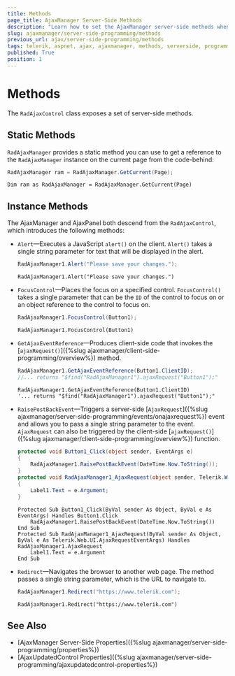 ```yaml
---
title: Methods
page_title: AjaxManager Server-Side Methods
description: "Learn how to set the AjaxManager server-side methods when working with Telerik UI for ASP.NET AJAX."
slug: ajaxmanager/server-side-programming/methods
previous_url: ajax/server-side-programming/methods
tags: telerik, aspnet, ajax, ajaxmanager, methods, serverside, programming
published: True
position: 1
---
```


# Methods

The `RadAjaxControl` class exposes a set of server-side methods. 

## Static Methods

`RadAjaxManager` provides a static method you can use to get a reference to the `RadAjaxManager` instance on the current page from the code-behind:

````C#
RadAjaxManager ram = RadAjaxManager.GetCurrent(Page);
````
````VB
Dim ram as RadAjaxManager = RadAjaxManager.GetCurrent(Page)
````

## Instance Methods


The AjaxManager and AjaxPanel both descend from the `RadAjaxControl`, which introduces the following methods:

* `Alert`&mdash;Executes a JavaScript `alert()` on the client. `Alert()` takes a single string parameter for text that will be displayed in the alert.

    ````C#	
    RadAjaxManager1.Alert("Please save your changes.");
    ````
    ````VB
    RadAjaxManager1.Alert("Please save your changes.")	
    ````


* `FocusControl`&mdash;Places the focus on a specified control. `FocusControl()` takes a single parameter that can be the `ID` of the control to focus on or an object reference to the control to focus on.

    ````C#
    RadAjaxManager1.FocusControl(Button1);	
    ````
    ````VB	
    RadAjaxManager1.FocusControl(Button1)	
    ````

* `GetAjaxEventReference`&mdash;Produces client-side code that invokes the [`ajaxRequest()`]({%slug ajaxmanager/client-side-programming/overview%}) method.

    ````C#
    RadAjaxManager1.GetAjaxEventReference(Button1.ClientID);
    //... returns "$find("RadAjaxManager1").ajaxRequest("Button1");"
    ````
    ````VB
    RadAjaxManager1.GetAjaxEventReference(Button1.ClientID)
    '... returns "$find("RadAjaxManager1").ajaxRequest("Button1");"
    ````

* `RaisePostBackEvent`&mdash;Triggers a server-side [`AjaxRequest`]({%slug ajaxmanager/server-side-programming/events/onajaxrequest%}) event and allows you to pass a single string parameter to the event. `AjaxRequest` can also be triggered by the client-side [`ajaxRequest()`]({%slug ajaxmanager/client-side-programming/overview%}) function.

    ````C#	
    protected void Button1_Click(object sender, EventArgs e)
    {
        RadAjaxManager1.RaisePostBackEvent(DateTime.Now.ToString());
    }
    protected void RadAjaxManager1_AjaxRequest(object sender, Telerik.Web.UI.AjaxRequestEventArgs e)
    {    
    	Label1.Text = e.Argument;
    }				
    ````
    ````VB	
    Protected Sub Button1_Click(ByVal sender As Object, ByVal e As EventArgs) Handles Button1.Click
        RadAjaxManager1.RaisePostBackEvent(DateTime.Now.ToString())
    End Sub
    Protected Sub RadAjaxManager1_AjaxRequest(ByVal sender As Object, ByVal e As Telerik.Web.UI.AjaxRequestEventArgs) Handles RadAjaxManager1.AjaxRequest
        Label1.Text = e.Argument
    End Sub
    ````

* `Redirect`&mdash;Navigates the browser to another web page. The method passes a single string parameter, which is the URL to navigate to.

    ````C#	
    RadAjaxManager1.Redirect("https://www.telerik.com");
    ````
    ````VB.NET	
    RadAjaxManager1.Redirect("https://www.telerik.com")	
    ````

## See Also

* [AjaxManager Server-Side Properties]({%slug ajaxmanager/server-side-programming/properties%})
* [AjaxUpdatedControl Properties]({%slug ajaxmanager/server-side-programming/ajaxupdatedcontrol-properties%})